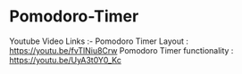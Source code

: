 # Pomodoro-Timer

Youtube Video Links :- 
Pomodoro Timer Layout :          https://youtu.be/fvTlNiu8Crw
Pomodoro Timer functionality :   https://youtu.be/UyA3t0Y0_Kc
